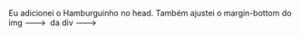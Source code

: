 Eu adicionei o Hamburguinho no head. Também ajustei o margin-bottom do img ---> <img src="../Img/riot-games-logo.png" class="client" alt="">
da div --->  <div class="clients-container">
